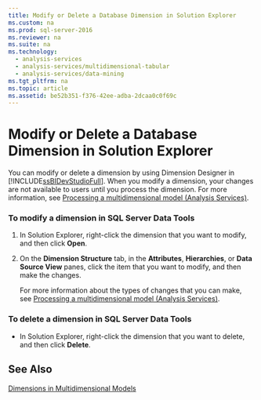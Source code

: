 ```yaml
---
title: Modify or Delete a Database Dimension in Solution Explorer
ms.custom: na
ms.prod: sql-server-2016
ms.reviewer: na
ms.suite: na
ms.technology: 
  - analysis-services
  - analysis-services/multidimensional-tabular
  - analysis-services/data-mining
ms.tgt_pltfrm: na
ms.topic: article
ms.assetid: be52b351-f376-42ee-adba-2dcaa0c0f69c
---
```

# Modify or Delete a Database Dimension in Solution Explorer
  You can modify or delete a dimension by using Dimension Designer in [!INCLUDE[ssBIDevStudioFull](../../Token\Other/ssBIDevStudioFull_md.md)]. When you modify a dimension, your changes are not available to users until you process the dimension. For more information, see [Processing a multidimensional model &#40;Analysis Services&#41;](../../Topics\TopicNameContainA/Processing-a-multidimensional-model--Analysis-Services-.md).  
  
### To modify a dimension in SQL Server Data Tools  
  
1.  In Solution Explorer, right\-click the dimension that you want to modify, and then click **Open**.  
  
2.  On the **Dimension Structure** tab, in the **Attributes**, **Hierarchies**, or **Data Source View** panes, click the item that you want to modify, and then make the changes.  
  
     For more information about the types of changes that you can make, see [Processing a multidimensional model &#40;Analysis Services&#41;](../../Topics\TopicNameContainA/Processing-a-multidimensional-model--Analysis-Services-.md).  
  
### To delete a dimension in SQL Server Data Tools  
  
-   In Solution Explorer, right\-click the dimension that you want to delete, and then click **Delete**.  
  
## See Also  
 [Dimensions in Multidimensional Models](../../Topics\TopicNameNotContainA/Dimensions-in-Multidimensional-Models.md)  
  
  